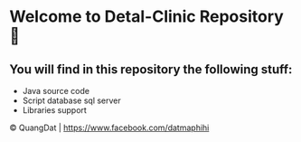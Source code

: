 # Welcome to Detal-Clinic Repository 👋

## You will find in this repository the following stuff:
* Java source code  
* Script database sql server 
* Libraries support

© QuangDat | https://www.facebook.com/datmaphihi

